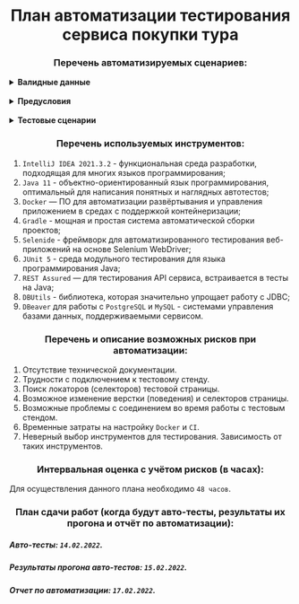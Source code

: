 <div align="center">

# План автоматизации тестирования сервиса покупки тура

### Перечень автоматизируемых сценариев:

</div>

<details>
  <summary><b>Валидные данные</b></summary>
<br />

1. `Номер карты`:

_APPROVED_: `4444 4444 4444 4441`,

_DECLINED_: `4444 4444 4444 4442`;

2. `Месяц` - любой номер месяца из двух цифр (от 01 до 12), в случае, если в поле `Год` указывается текущий год, в поле `Месяц` должно быть последующее значение от текущего месяца.
3. `Год` - текущий или последующие года из двух цифр (от 21 до 99);
4. `Имя` - имя и фамилия владельца карты, состоящие из двух слов через пробел (>=2 букв каждое) на латинице (имя или фамилия могут содержать дефис);
5. `CVC/CVV` - любое число, состоящее из трех цифр (от 100 до 999).

</details>
<br />
<details>
<summary><b>Предусловия</b></summary>
<br />

1. Открыта главная страница сервиса, нажатие на кнопку `Купить`, открывается блок `Оплата по карте`.
2. Открыта главная страница сервиса, нажатие на кнопку `Купить в кредит`, открывается блок `Кредит по данным карты`.

</details>
<br />
<details>
<summary><b>Тестовые сценарии</b></summary>

##### Позитивные:

1. Заполнение формы валидными данными с APPROVED-картой, нажатие на кнопку `Продолжить`. Успешная отправка формы, появление попапа об одобренной операции.

##### Негативные:

1. Заполнение формы валидными данными с DECLINED-картой, нажатие на кнопку `Продолжить`. Отправка формы, появление попапа об отклоненной операции.
---
2. Форма пустая, нажатие на кнопку `Продолжить`. Отправка формы не осуществляется, появление ошибок у всех полей.
3. Заполнение формы валидными данными, поле `Номер карты` - пустое, нажатие на кнопку 'Продолжить'. Отправка формы не осуществляется, появление ошибки у поля `Номер карты`.
4. Заполнение формы валидными данными, поле `Месяц` - пустое, нажатие на кнопку 'Продолжить'. Отправка формы не осуществляется, появление ошибки у поля `Месяц`.
5. Заполнение формы валидными данными, поле `Год` - пустое, нажатие на кнопку 'Продолжить'. Отправка формы не осуществляется, появление ошибки у поля `Год`.
6. Заполнение формы валидными данными, поле `Имя` - пустое, нажатие на кнопку 'Продолжить'. Отправка формы не осуществляется, появление ошибки у поля `Имя`.
7. Заполнение формы валидными данными, поле `CVC/CVV` - пустое, нажатие на кнопку 'Продолжить'. Отправка формы не осуществляется, появление ошибки у поля `CVC/CVV`.
---
8. Форма пустая, заполнение поля `Номер карты` текстовым значением из 16 символов на кириллице. Поле `Номер карты` не заполняется.
9. Форма пустая, заполнение поля `Номер карты` текстовым значением из 16 символов на латинице. Поле `Номер карты` не заполняется.
10. Форма пустая, заполнение поля `Номер карты` значением из 16 спецсимволов. Поле `Номер карты` не заполняется.
11. Форма пустая, заполнение поля `Месяц` текстовым значением из 2 символов на латинице. Поле `Месяц` не заполняется.
12. Форма пустая, заполнение поля `Месяц` текстовым значением из 2 символов на кириллице. Поле `Месяц` не заполняется.
13. Форма пустая, заполнение поля `Месяц` значением из 2 спецсимволов. Поле `Месяц` не заполняется.
14. Форма пустая, заполнение поля `Год` текстовым значением из 2 символов на латинице. Поле `Год` не заполняется.
15. Форма пустая, заполнение поля `Год` текстовым значением из 2 символов на кириллице. Поле `Год` не заполняется.
16. Форма пустая, заполнение поля `Год` значением из 2 спецсимволов. Поле `Год` не заполняется.
17. Форма пустая, заполнение поля `Имя` цифровым значением из 2 символов. Поле `Имя` не заполняется.
18. Форма пустая, заполнение поля `Имя` значением из 2 спецсимволов. Поле `Имя` не заполняется.
19. Форма пустая, заполнение поля `CVC/CVV` текстовым значением из 3 символов на латинице. Поле `CVC/CVV` не заполняется.
20. Форма пустая, заполнение поля `CVC/CVV` текстовым значением из 3 символов на кириллице. Поле `CVC/CVV` не заполняется.
21. Форма пустая, заполнение поля `CVC/CVV` значением из 3 спецсимволов. Поле `CVC/CVV` не заполняется.
---
22. Форма пустая, заполнение поля `Номер карты` цифровым значением из 17 символов. Последний символ в поле `Номер карты` не вписывается.
23. Форма пустая, заполнение поля `Месяц` цифровым значением из 3 символов. Последний символ в поле `Месяц` не вписывается.
24. Форма пустая, заполнение поля `Год` цифровым значением из 3 символов. Последний символ в поле `Год` не вписывается.
25. Форма пустая, заполнение поля `Имя` текстовым значением из 71 символа. Последний символ в поле `Имя` не вписывается.
26. Форма пустая, заполнение поля `CVC/CVV` цифровым значением из 4 символов. Последний символ в поле `CVC/CVV` не вписывается.
---
27. Форма пустая, заполнение поля `Номер карты` цифровым значением, состоящим из 16-и нулей. Поле `Номер карты` заполняется, появление ошибки у поля.
28. Форма пустая, заполнение поля `Месяц` цифровым значением, состоящим из 2-х нулей. Поле `Месяц` заполняется, появление ошибки у поля.
29. Форма пустая, заполнение поля `Год` цифровым значением, состоящим из 2-х нулей. Поле `Год` заполняется, появление ошибки у поля.
30. Форма пустая, заполнение поля `CVC/CVV` цифровым значением, состоящим из 3-х нулей. Поле `CVC/CVV` заполняется, появление ошибки у поля.
---
31. Заполнение поля `Номер карты` невалидным значением `(<=15 символов)`, остальных полей валидными данными. Отправка формы не осуществляется, появление ошибки у поля `Номер карты`.
32. Заполнение поля `Месяц` невалидным значением `(число >12)`, остальных полей валидными данными. Отправка формы не осуществляется, появление ошибки у поля `Месяц`.
33. Заполнение поля `Месяц` невалидным значением `(состоящим из одной цифры)`, остальных полей валидными данными. Отправка формы не осуществляется, появление ошибки у поля `Месяц`.
34. Заполнение поля `Год` невалидным значением `(число <21)`, остальных полей валидными данными. Отправка формы не осуществляется, появление ошибки у поля `Год`.
35. Заполнение поля `Год` невалидным значением `(состоящим из одной цифры)`, остальных полей валидными данными. Отправка формы не осуществляется, появление ошибки у поля `Год`.
36. Заполнение поля `Имя` невалидным значением `(состоящим из одного символа на латинице)`, остальных полей валидными данными. Отправка формы не осуществляется, появление ошибки у поля `Имя`.
37. Заполнение поля `Имя` невалидным значением `(состоящим из двух слов на кириллице)`, остальных полей валидными данными. Отправка формы не осуществляется, появление ошибки у поля `Имя`.
38. Заполнение поля `CVC/CVV` невалидным значением `(состоящим из 1-2 цифр)`, остальных полей валидными данными. Отправка формы не осуществляется, появление ошибки у поля `CVC/CVV`.
---

</details>

<div align="center">

### Перечень используемых инструментов:

</div>

1. `IntelliJ IDEA 2021.3.2` - функциональная среда разработки, подходящая для многих языков программирования;
2. `Java 11` - объектно-ориентированный язык программирования, оптимальный для написания понятных и наглядных автотестов;
3. `Docker` — ПО для автоматизации развёртывания и управления приложением в средах с поддержкой контейнеризации;
4. `Gradle` - мощная и простая система автоматической сборки проектов;
5. `Selenide` - фреймворк для автоматизированного тестирования веб-приложений на основе Selenium WebDriver;
6. `JUnit 5` - среда модульного тестирования для языка программирования Java;
7. `REST Assured` — для тестирования API сервиса, встраивается в тесты на Java;
8. `DBUtils` - библиотека, которая значительно упрощает работу с JDBC;
9. `DBeaver` для работы с `PostgreSQL` и `MySQL` - системами управления базами данных, поддерживаемыми сервисом.

<div align="center">

### Перечень и описание возможных рисков при автоматизации:

</div>

1. Отсутствие технической документации. 
2. Трудности с подключением к тестовому стенду.
3. Поиск локаторов (селекторов) тестовой страницы.
4. Возможное изменение верстки (поведения) и селекторов страницы.
5. Возможные проблемы с соединением во время работы с тестовым стендом.
6. Временные затраты на настройку `Docker` и `CI`.
7. Неверный выбор инструментов для тестирования. Зависимость от таких инструментов.

<div align="center">

### Интервальная оценка с учётом рисков (в часах):

</div>

Для осуществления данного плана необходимо `48 часов`.

<div align="center">

### План сдачи работ (когда будут авто-тесты, результаты их прогона и отчёт по автоматизации):

</div>

##### Авто-тесты: `14.02.2022`.
##### Результаты прогона авто-тестов: `15.02.2022`.
##### Отчет по автоматизации: `17.02.2022`.